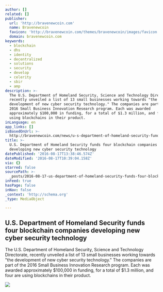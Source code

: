 ```yaml
---
author: []
related: []
publisher:
  url: 'http://bravenewcoin.com'
  name: Bravenewcoin
  favicon: 'http://bravenewcoin.com/themes/bravenewcoin/images/favicon.ico'
  domain: bravenewcoin.com
keywords:
  - blockchain
  - dhs
  - identity
  - decentralized
  - solutions
  - security
  - develop
  - celerity
  - sbir
  - amp
description: >-
  The U.S. Department of Homeland Security, Science and Technology Directorate,
  recently unveiled a list of 13 small businesses working towards "the
  development of new cyber security technology." The companies are part of the
  2016 Small Business Innovation Research program. Each was awarded
  approximately $100,000 in funding, for a total of $1.3 million, and four are
  using blockchains in their product.
inLanguage: en
app_links: []
isBasedOnUrl: >-
  http://bravenewcoin.com/news/u-s-department-of-homeland-security-funds-four-blockchain-companies-developing-new-cyber-security-technology/
title: >-
  U.S. Department of Homeland Security funds four blockchain companies
  developing new cyber security technology
datePublished: '2016-08-17T13:38:46.574Z'
dateModified: '2016-08-17T10:39:04.158Z'
via: {}
starred: false
sourcePath: >-
  _posts/2016-08-17-us-department-of-homeland-security-funds-four-blockchain-c.md
inFeed: true
hasPage: false
inNav: false
_context: 'http://schema.org'
_type: MediaObject

---
```

<article style=""><h1>U.S. Department of Homeland Security funds four blockchain companies developing new cyber security technology</h1><p>The U.S. Department of Homeland Security, Science and Technology Directorate, recently unveiled a list of 13 small businesses working towards "the development of new cyber security technology." The companies are part of the 2016 Small Business Innovation Research program. Each was awarded approximately $100,000 in funding, for a total of $1.3 million, and four are using blockchains in their product.</p><img src="http://bravenewcoin.com/assets/Uploads/_resampled/CroppedImage400400-Department-of-Homeland-Security.png" /></article>